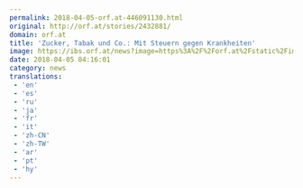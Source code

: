 ```yaml
---
permalink: 2018-04-05-orf.at-446091130.html
original: http://orf.at/stories/2432881/
domain: orf.at
title: 'Zucker, Tabak und Co.: Mit Steuern gegen Krankheiten'
image: https://ibs.orf.at/news?image=https%3A%2F%2Forf.at%2Fstatic%2Fimages%2Fsite%2Fnews%2F20180414%2Fzucker_tabak_steuer_gesundheit_pure_gy.4811655.jpg
date: 2018-04-05 04:16:01
category: news
translations: 
 - 'en'
 - 'es'
 - 'ru'
 - 'ja'
 - 'fr'
 - 'it'
 - 'zh-CN'
 - 'zh-TW'
 - 'ar'
 - 'pt'
 - 'hy'
---
```


